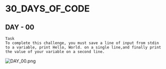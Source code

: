 # 30_DAYS_OF_CODE

## DAY - 00
```
Task
To complete this challenge, you must save a line of input from stdin to a variable, print Hello, World. on a single line,and finally print the value of your variable on a second line.
```
![DAY_00.png](Z:\GITHUB_REPO'S\30_DAYS_OF_CODE\IMAGES/DAY_00.png)
